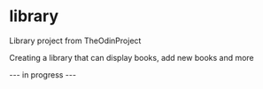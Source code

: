 # library
Library project from TheOdinProject

Creating a library that can display books, add new books and more

--- in progress ---
